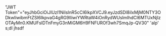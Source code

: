 "JWT Token"="eyJhbGciOiJIUzI1NiIsInR5cCI6IkpXVCJ9.eyJzdSDl8iIxMjM0NTY3ODkwIiwibmFtZSI6IkpvaG4gRG9lIiwiYWRtaW4iOnRydWUsImlhdCI6MTUxNjIzOTAyMn0.KMUFsIDTnFmyG3nMiGM6H9FNFUROf3wh7SmqJp-QV30"
'alp'
s;dl
jhsdf
